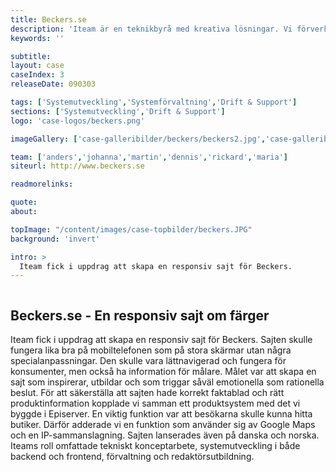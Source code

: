 ```yaml
---
title: Beckers.se
description: 'Iteam är en teknikbyrå med kreativa lösningar. Vi förverkligar dina idéer.'
keywords: ''

subtitle:
layout: case
caseIndex: 3
releaseDate: 090303

tags: ['Systemutveckling','Systemförvaltning','Drift & Support']
sections: ['Systemutveckling','Drift & Support']
logo: 'case-logos/beckers.png'

imageGallery: ['case-galleribilder/beckers/beckers2.jpg','case-galleribilder/beckers/beckers3.jpg']

team: ['anders','johanna','martin','dennis','rickard','maria']
siteurl: http://www.beckers.se

readmorelinks:

quote:
about:

topImage: "/content/images/case-topbilder/beckers.JPG"
background: 'invert'

intro: >
  Iteam fick i uppdrag att skapa en responsiv sajt för Beckers.
---
```


<img src="/content/images/case-galleribilder/beckers/beckers1.jpg" class="right" alt="">

## Beckers.se - En responsiv sajt om färger
Iteam fick i uppdrag att skapa en responsiv sajt för Beckers. Sajten skulle fungera lika bra på mobiltelefonen som på stora skärmar utan några specialanpassningar. Den skulle vara lättnavigerad och fungera för konsumenter, men också ha information för målare. Målet var att skapa en sajt som inspirerar, utbildar och som triggar såväl emotionella som rationella beslut.
För att säkerställa att sajten hade korrekt faktablad och rätt produktinformation kopplade vi samman ett produktsystem med det vi byggde i Episerver. En viktig funktion var att besökarna skulle kunna hitta butiker. Därför adderade vi en funktion som använder sig av Google Maps och en IP-sammanslagning. Sajten lanserades även på danska och norska.  Iteams roll omfattade tekniskt konceptarbete, systemutveckling i både backend och frontend, förvaltning och redaktörsutbildning.
